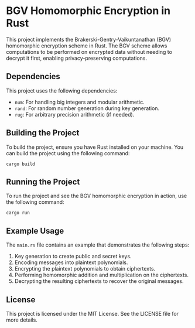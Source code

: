 # BGV Homomorphic Encryption in Rust

This project implements the Brakerski-Gentry-Vaikuntanathan (BGV) homomorphic encryption scheme in Rust. The BGV scheme allows computations to be performed on encrypted data without needing to decrypt it first, enabling privacy-preserving computations.

## Dependencies

This project uses the following dependencies:
- `num`: For handling big integers and modular arithmetic.
- `rand`: For random number generation during key generation.
- `rug`: For arbitrary precision arithmetic (if needed).

## Building the Project

To build the project, ensure you have Rust installed on your machine. You can build the project using the following command:

```
cargo build
```

## Running the Project

To run the project and see the BGV homomorphic encryption in action, use the following command:

```
cargo run
```

## Example Usage

The `main.rs` file contains an example that demonstrates the following steps:
1. Key generation to create public and secret keys.
2. Encoding messages into plaintext polynomials.
3. Encrypting the plaintext polynomials to obtain ciphertexts.
4. Performing homomorphic addition and multiplication on the ciphertexts.
5. Decrypting the resulting ciphertexts to recover the original messages.

## License

This project is licensed under the MIT License. See the LICENSE file for more details.